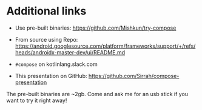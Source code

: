 # Additional links

- Use pre-built binaries:
    https://github.com/Mishkun/try-compose
        
- From source using Repo:
    https://android.googlesource.com/platform/frameworks/support/+/refs/heads/androidx-master-dev/ui/README.md
  
- `#compose` on kotlinlang.slack.com

- This presentation on GitHub:
    https://github.com/Sirrah/compose-presentation
    
The pre-built binaries are ~2gb. Come and ask me for an usb stick if you want to try it right away!
